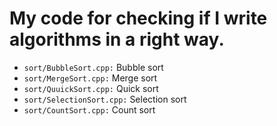 # My code for checking if I write algorithms in a right way.
- `sort/BubbleSort.cpp:` Bubble sort
- `sort/MergeSort.cpp:` Merge sort
- `sort/QuuickSort.cpp:` Quick sort
- `sort/SelectionSort.cpp:` Selection sort
- `sort/CountSort.cpp:` Count sort
